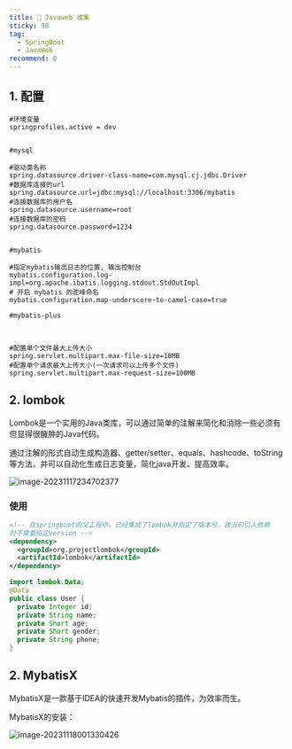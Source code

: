 ```yaml
---
title: 😤 Javaweb 收集
sticky: 98
tag:
  - SpringBoot
  - JavaWeb
recommend: 0
---
```




## 1. 配置

```properties
#环境变量
springprofiles.active = dev


#mysql

#驱动类名称
spring.datasource.driver-class-name=com.mysql.cj.jdbc.Driver
#数据库连接的url
spring.datasource.url=jdbc:mysql://localhost:3306/mybatis
#连接数据库的用户名
spring.datasource.username=root
#连接数据库的密码
spring.datasource.password=1234


#mybatis

#指定mybatis输出日志的位置, 输出控制台
mybatis.configuration.log-impl=org.apache.ibatis.logging.stdout.StdOutImpl
# 开启 mybatis 的驼峰命名
mybatis.configuration.map-underscore-to-camel-case=true

#mybatis-plus



#配置单个文件最大上传大小
spring.servlet.multipart.max-file-size=10MB
#配置单个请求最大上传大小(一次请求可以上传多个文件)
spring.servlet.multipart.max-request-size=100MB
```



## 2. **lombok**

Lombok是一个实用的Java类库，可以通过简单的注解来简化和消除一些必须有但显得很臃肿的Java代码。

通过注解的形式自动生成构造器、getter/setter、equals、hashcode、toString等方法，并可以自动化生成日志变量，简化java开发、提高效率。

![image-20231117234702377](https://img.picgo.net/2023/11/17/image-202311172347023778abf09bb52abba08.png)

### **使用**

```xml
<!-- 在springboot的父工程中，已经集成了lombok并指定了版本号，故当前引入依赖
时不需要指定version -->
<dependency>
  <groupId>org.projectlombok</groupId>
  <artifactId>lombok</artifactId>
</dependency>
```

```java
import lombok.Data;
@Data
public class User {
  private Integer id;
  private String name;
  private Short age;
  private Short gender;
  private String phone;
}
```

## 2. MybatisX

MybatisX是一款基于IDEA的快速开发Mybatis的插件，为效率而生。

MybatisX的安装：

![image-20231118001330426](https://img.picgo.net/2023/11/18/image-2023111800133042623d964eef949c590.png)
